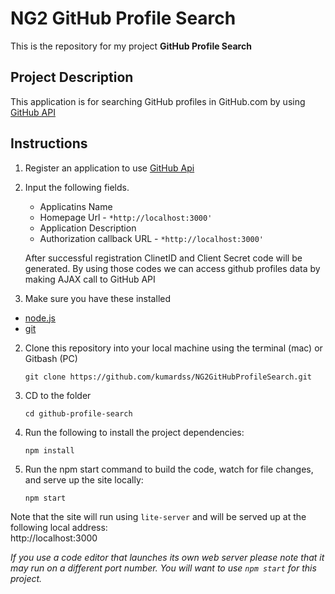 # NG2 GitHub Profile Search

This is the repository for my project **GitHub Profile Search**  


## Project Description

This application is for searching GitHub profiles in GitHub.com by using [GitHub API](https://github.com/settings/developers) 


## Instructions

1. Register an application to use [GitHub Api](https://github.com/settings/developers)

2. Input the following fields.
    - Applicatins Name
    - Homepage Url    -   `*http://localhost:3000'`
    - Application Description
    - Authorization callback URL  -   `*http://localhost:3000'`

    After successful registration ClinetID and Client Secret code will be generated.
    By using those codes we can access github profiles data by making AJAX call to GitHub API

1. Make sure you have these installed
  - [node.js](http://nodejs.org/)
  - [git](http://git-scm.com/)

2. Clone this repository into your local machine using the terminal (mac) or Gitbash (PC) 

    `git clone https://github.com/kumardss/NG2GitHubProfileSearch.git`
    
3. CD to the folder

    `cd github-profile-search`
    
4. Run the following to install the project dependencies:

    `npm install`
    
5. Run the npm start command to build the code, watch for file changes, and serve up the site locally:

    `npm start`

Note that the site will run using `lite-server` and will be served up at the following local address:  
    http://localhost:3000

*If you use a code editor that launches its own web server please note that it may run on a different port number. 
You will want to use `npm start` for this project.*
  